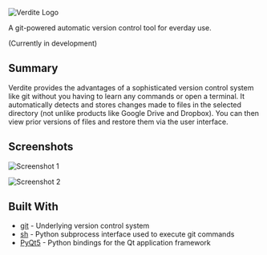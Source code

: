 ![Verdite Logo](https://github.com/LiamGraham/verdite/blob/master/images/logo_medium.png)

A git-powered automatic version control tool for everday use.

(Currently in development)

## Summary

Verdite provides the advantages of a sophisticated version control system like git without you having to learn any commands or open a terminal. It automatically detects and stores changes made to files in the selected
directory (not unlike products like Google Drive and Dropbox). You can then view prior
versions of files and restore them via the user interface. 

## Screenshots

![Screenshot 1](https://github.com/LiamGraham/verdite/blob/master/images/screenshot_1.png)

![Screenshot 2](https://github.com/LiamGraham/verdite/blob/master/images/screenshot_2.png)

## Built With
* [git](https://git-scm.com/) - Underlying version control system
* [sh](https://amoffat.github.io/sh/) - Python subprocess interface used to execute git
  commands
* [PyQt5](https://riverbankcomputing.com/software/pyqt/intro) - Python bindings for the Qt
  application framework
